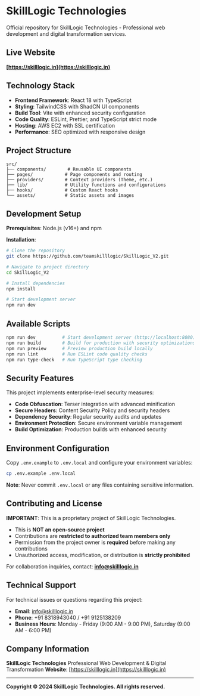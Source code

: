 # SkillLogic Technologies

Official repository for SkillLogic Technologies - Professional web development and digital transformation services.

## Live Website

**[https://skilllogic.in](https://skilllogic.in)**

## Technology Stack

- **Frontend Framework**: React 18 with TypeScript
- **Styling**: TailwindCSS with ShadCN UI components
- **Build Tool**: Vite with enhanced security configuration
- **Code Quality**: ESLint, Prettier, and TypeScript strict mode
- **Hosting**: AWS EC2 with SSL certification
- **Performance**: SEO optimized with responsive design

## Project Structure

```text
src/
├── components/        # Reusable UI components
├── pages/            # Page components and routing
├── providers/        # Context providers (Theme, etc.)
├── lib/              # Utility functions and configurations
├── hooks/            # Custom React hooks
└── assets/           # Static assets and images
```

## Development Setup

**Prerequisites**: Node.js (v16+) and npm

**Installation**:

```bash
# Clone the repository
git clone https://github.com/teamskilllogic/SkillLogic_V2.git

# Navigate to project directory
cd SkillLogic_V2

# Install dependencies
npm install

# Start development server
npm run dev
```

## Available Scripts

```bash
npm run dev          # Start development server (http://localhost:8080)
npm run build        # Build for production with security optimizations
npm run preview      # Preview production build locally
npm run lint         # Run ESLint code quality checks
npm run type-check   # Run TypeScript type checking
```

## Security Features

This project implements enterprise-level security measures:

- **Code Obfuscation**: Terser integration with advanced minification
- **Secure Headers**: Content Security Policy and security headers
- **Dependency Security**: Regular security audits and updates
- **Environment Protection**: Secure environment variable management
- **Build Optimization**: Production builds with enhanced security

## Environment Configuration

Copy `.env.example` to `.env.local` and configure your environment variables:

```bash
cp .env.example .env.local
```

**Note**: Never commit `.env.local` or any files containing sensitive information.

## Contributing and License

**IMPORTANT**: This is a proprietary project of SkillLogic Technologies.

- This is **NOT an open-source project**
- Contributions are **restricted to authorized team members only**
- Permission from the project owner is **required** before making any contributions
- Unauthorized access, modification, or distribution is **strictly prohibited**

For collaboration inquiries, contact: **[info@skilllogic.in](mailto:info@skilllogic.in)**

## Technical Support

For technical issues or questions regarding this project:

- **Email**: [info@skilllogic.in](mailto:info@skilllogic.in)
- **Phone**: +91 8318943040 / +91 9125138209
- **Business Hours**: Monday - Friday (9:00 AM - 9:00 PM), Saturday (9:00 AM - 6:00 PM)

## Company Information

**SkillLogic Technologies**
Professional Web Development & Digital Transformation
**Website**: [https://skilllogic.in](https://skilllogic.in)

---

**Copyright © 2024 SkillLogic Technologies. All rights reserved.**
